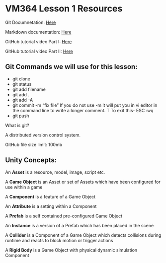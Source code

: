 # VM364 Lesson 1 Resources

Git Documnetation: [Here](http://git-scm.com/doc)

Markdown documentation: [Here](https://help.github.com/articles/markdown-basics/)

GitHub tutorial video Part I: [Here](https://www.youtube.com/watch?v=0fKg7e37bQE)

GitHub tutorial video Part II: [Here](https://www.youtube.com/watch?v=oFYyTZwMyAg)

## Git Commands we will use for this lesson:
* git clone
* git status
* git add filename
* git add .
* git add -A
* git commit -m “fix file”
	If you do not use -m it will put you in vi editor in the command line to write a longer comment. T	To exit this-     ESC :wq
* git push

What is git?

A distributed version control system.

GitHub file size limit: 100mb


## Unity Concepts:

An **Asset** is a resource, model, image, script etc.

A **Game Object** is an Asset or set of Assets which have been configured for use within a game

A **Component** is a feature of a Game Object

An **Attribute** is a setting within a Component

A **Prefab** is a self contained pre-configured Game Object

An **Instance** is a version of a Prefab which has been placed in the scene

A **Collider** is a Component of a Game Object which detects collisions during runtime and reacts to block motion or trigger actions

A **Rigid Body** is a Game Object with physical dynamic simulation Component

